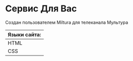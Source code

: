 # Сервис Для Вас
Создан пользователем Miltura для телеканала Мультура

|Языки сайта:
|------------|
|HTML        |
|CSS         |
